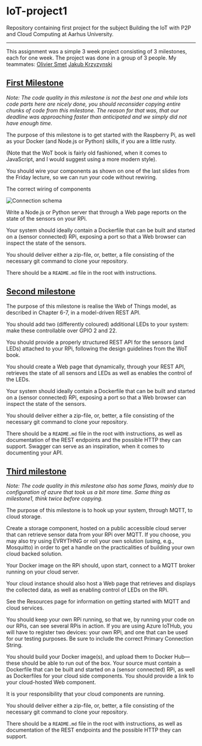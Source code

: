 # IoT-project1

Repository containing first project for the subject Building the IoT with P2P and Cloud Computing at Aarhus University.

---

This assignment was a simple 3 week project consisting of 3 milestones, each for one week. The project was done in a group of 3 people.
My teammates:
[Olivier Smet](https://github.com/omsmet)
[Jakub Krzyzynski](https://github.com/j-krzyz)

## [First Milestone](https://github.com/adik6555/IoT-project1/tree/milestone1)
_Note: The code quality in this milestone is not the best one and while lots code parts here are nicely done, you should reconsider copying entire chunks of code from this milestone. The reason for that was, that our deadline was approaching faster than anticipated and we simply did not have enough time._

The purpose of this milestone is to get started with the Raspberry Pi, as well as your Docker (and Node.js or Python) skills, if you are a little rusty.

(Note that the WoT book is fairly old fashioned, when it comes to JavaScript, and I would suggest using a more modern style).

You should wire your components as shown on one of the last slides from the Friday lecture, so we can run your code without rewiring.

The correct wiring of components

![Connection schema](https://github.com/adik6555/IoT-project1/blob/master/Pi4_bb.svg?raw=true)

Write a Node.js or Python server that through a Web page reports on the state of the sensors on your RPi.

Your system should ideally contain a Dockerfile that can be built and started on a (sensor connected) RPi, exposing a port so that a Web browser can inspect the state of the sensors.

You should deliver either a zip-file, or, better, a file consisting of the necessary git command to clone your repository.

There should be a `README.md` file in the root with instructions.

## [Second milestone](https://github.com/adik6555/IoT-project1/tree/milestone2)

The purpose of this milestone is realise the Web of Things model, as described in Chapter 6-7, in a model-driven REST API.

You should add two (differently coloured) additional LEDs to your system: make these controllable over GPIO 2 and 22.

You should provide a properly structured REST API for the sensors (and LEDs) attached to your RPi, following the design guidelines from the WoT book.

You should create a Web page that dynamically, through your REST API, retrieves the state of all sensors and LEDs as well as enables the control of the LEDs.

Your system should ideally contain a Dockerfile that can be built and started on a (sensor connected) RPi, exposing a port so that a Web browser can inspect the state of the sensors.

You should deliver either a zip-file, or, better, a file consisting of the necessary git command to clone your repository.

There should be a `README.md` file in the root with instructions, as well as documentation of the REST endpoints and the possible HTTP they can support. Swagger can serve as an inspiration, when it comes to documenting your API.

## [Third milestone](https://github.com/adik6555/IoT-project1/tree/milestone3)
_Note: The code quality in this milestone also has some flaws, mainly due to configuration of azure that took us a bit more time. Same thing as milestone1, think twice before copying._

The purpose of this milestone is to hook up your system, through MQTT, to cloud storage.

Create a storage component, hosted on a public accessible cloud server that can retrieve sensor data from your RPi over MQTT. If you choose, you may also try using EVRYTHNG or roll your own solution (using, e.g., Mosquitto) in order to get a handle on the practicalities of building your own cloud backed solution.

Your Docker image on the RPi should, upon start, connect to a MQTT broker running on your cloud server.

Your cloud instance should also host a Web page that retrieves and displays the collected data, as well as enabling control of LEDs on the RPi.

See the Resources page for information on getting started with MQTT and cloud services.

You should keep your own RPi running, so that we, by running your code on our RPis, can see several RPis in action. If you are using Azure IoTHub, you will have to register two devices: your own RPi, and one that can be used for our testing purposes. Be sure to include the correct Primary Connection String.

You should build your Docker image(s), and upload them to Docker Hub—these should be able to run out of the box. Your source must contain a Dockerfile that can be built and started on a (sensor connected) RPi, as well as Dockerfiles for your cloud side components. You should provide a link to your cloud-hosted Web component.

It is your responsibility that your cloud components are running.

You should deliver either a zip-file, or, better, a file consisting of the necessary git command to clone your repository.

There should be a `README.md` file in the root with instructions, as well as documentation of the REST endpoints and the possible HTTP they can support.

